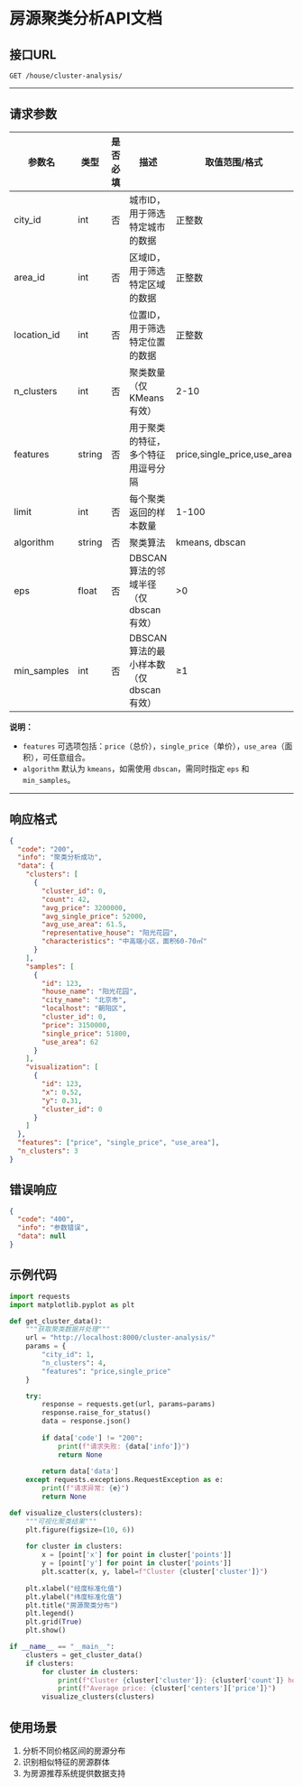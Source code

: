 # 房源聚类分析API文档

## 接口URL
`GET /house/cluster-analysis/`

---

## 请求参数

| 参数名         | 类型    | 是否必填 | 描述                                                         | 取值范围/格式                | 默认值                      | 示例         |
|----------------|---------|----------|--------------------------------------------------------------|------------------------------|-----------------------------|--------------|
| city_id        | int     | 否       | 城市ID，用于筛选特定城市的数据                               | 正整数                       | 无                          | 1            |
| area_id        | int     | 否       | 区域ID，用于筛选特定区域的数据                               | 正整数                       | 无                          | 2            |
| location_id    | int     | 否       | 位置ID，用于筛选特定位置的数据                               | 正整数                       | 无                          | 3            |
| n_clusters     | int     | 否       | 聚类数量（仅KMeans有效）                                     | 2-10                         | 3                           | 4            |
| features       | string  | 否       | 用于聚类的特征，多个特征用逗号分隔                           | price,single_price,use_area  | price,single_price,use_area | price,use_area|
| limit          | int     | 否       | 每个聚类返回的样本数量                                       | 1-100                        | 10                          | 20           |
| algorithm      | string  | 否       | 聚类算法                                                     | kmeans, dbscan               | kmeans                      | dbscan       |
| eps            | float   | 否       | DBSCAN算法的邻域半径（仅dbscan有效）                         | >0                           | 0.5                         | 0.3          |
| min_samples    | int     | 否       | DBSCAN算法的最小样本数（仅dbscan有效）                       | ≥1                           | 5                           | 3            |

**说明：**
- `features` 可选项包括：`price`（总价），`single_price`（单价），`use_area`（面积），可任意组合。
- `algorithm` 默认为 `kmeans`，如需使用 `dbscan`，需同时指定 `eps` 和 `min_samples`。

---

## 响应格式

```json
{
  "code": "200",
  "info": "聚类分析成功",
  "data": {
    "clusters": [
      {
        "cluster_id": 0,
        "count": 42,
        "avg_price": 3200000,
        "avg_single_price": 52000,
        "avg_use_area": 61.5,
        "representative_house": "阳光花园",
        "characteristics": "中高端小区，面积60-70㎡"
      }
    ],
    "samples": [
      {
        "id": 123,
        "house_name": "阳光花园",
        "city_name": "北京市",
        "localhost": "朝阳区",
        "cluster_id": 0,
        "price": 3150000,
        "single_price": 51800,
        "use_area": 62
      }
    ],
    "visualization": [
      {
        "id": 123,
        "x": 0.52,
        "y": 0.31,
        "cluster_id": 0
      }
    ]
  },
  "features": ["price", "single_price", "use_area"],
  "n_clusters": 3
}
```

## 错误响应
```json
{
  "code": "400",
  "info": "参数错误",
  "data": null
}
```

## 示例代码
```python
import requests
import matplotlib.pyplot as plt

def get_cluster_data():
    """获取聚类数据并处理"""
    url = "http://localhost:8000/cluster-analysis/"
    params = {
        "city_id": 1,
        "n_clusters": 4,
        "features": "price,single_price"
    }

    try:
        response = requests.get(url, params=params)
        response.raise_for_status()
        data = response.json()
        
        if data['code'] != "200":
            print(f"请求失败: {data['info']}")
            return None
            
        return data['data']
    except requests.exceptions.RequestException as e:
        print(f"请求异常: {e}")
        return None

def visualize_clusters(clusters):
    """可视化聚类结果"""
    plt.figure(figsize=(10, 6))
    
    for cluster in clusters:
        x = [point['x'] for point in cluster['points']]
        y = [point['y'] for point in cluster['points']]
        plt.scatter(x, y, label=f"Cluster {cluster['cluster']}")
    
    plt.xlabel("经度标准化值")
    plt.ylabel("纬度标准化值")
    plt.title("房源聚类分布")
    plt.legend()
    plt.grid(True)
    plt.show()

if __name__ == "__main__":
    clusters = get_cluster_data()
    if clusters:
        for cluster in clusters:
            print(f"Cluster {cluster['cluster']}: {cluster['count']} houses")
            print(f"Average price: {cluster['centers']['price']}")
        visualize_clusters(clusters)
```

## 使用场景
1. 分析不同价格区间的房源分布
2. 识别相似特征的房源群体
3. 为房源推荐系统提供数据支持